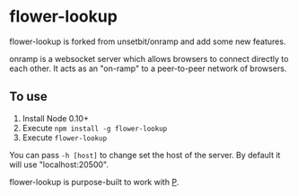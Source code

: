 # flower-lookup

flower-lookup is forked from unsetbit/onramp and add some new features.

onramp is a websocket server which allows browsers to connect directly to each other. It acts as an "on-ramp" to a
peer-to-peer network of browsers.

## To use

1. Install Node 0.10+
2. Execute `npm install -g flower-lookup`
3. Execute `flower-lookup`

You can pass `-h [host]` to change set the host of the server. By default it will use "localhost:20500".

flower-lookup is purpose-built to work with [P](https://github.com/unsetbit/p).


